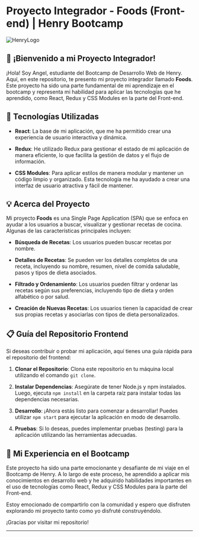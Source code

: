 # Proyecto Integrador - Foods (Front-end) | Henry Bootcamp

![HenryLogo](https://d31uz8lwfmyn8g.cloudfront.net/Assets/logo-henry-white-lg.png)

## **👋 ¡Bienvenido a mi Proyecto Integrador!**

¡Hola! Soy Angel, estudiante del Bootcamp de Desarrollo Web de Henry. Aquí, en este repositorio, te presento mi proyecto integrador llamado **Foods**. Este proyecto ha sido una parte fundamental de mi aprendizaje en el bootcamp y representa mi habilidad para aplicar las tecnologías que he aprendido, como React, Redux y CSS Modules en la parte del Front-end.

## **🚀 Tecnologías Utilizadas**

- **React**: La base de mi aplicación, que me ha permitido crear una experiencia de usuario interactiva y dinámica.

- **Redux**: He utilizado Redux para gestionar el estado de mi aplicación de manera eficiente, lo que facilita la gestión de datos y el flujo de información.

- **CSS Modules**: Para aplicar estilos de manera modular y mantener un código limpio y organizado. Esta tecnología me ha ayudado a crear una interfaz de usuario atractiva y fácil de mantener.

## **💡 Acerca del Proyecto**

Mi proyecto **Foods** es una Single Page Application (SPA) que se enfoca en ayudar a los usuarios a buscar, visualizar y gestionar recetas de cocina. Algunas de las características principales incluyen:

- **Búsqueda de Recetas**: Los usuarios pueden buscar recetas por nombre.

- **Detalles de Recetas**: Se pueden ver los detalles completos de una receta, incluyendo su nombre, resumen, nivel de comida saludable, pasos y tipos de dieta asociados.

- **Filtrado y Ordenamiento**: Los usuarios pueden filtrar y ordenar las recetas según sus preferencias, incluyendo tipo de dieta y orden alfabético o por salud.

- **Creación de Nuevas Recetas**: Los usuarios tienen la capacidad de crear sus propias recetas y asociarlas con tipos de dieta personalizados.

## **📋 Guía del Repositorio Frontend**

Si deseas contribuir o probar mi aplicación, aquí tienes una guía rápida para el repositorio del frontend:

1. **Clonar el Repositorio**: Clona este repositorio en tu máquina local utilizando el comando `git clone`.

2. **Instalar Dependencias**: Asegúrate de tener Node.js y npm instalados. Luego, ejecuta `npm install` en la carpeta raíz para instalar todas las dependencias necesarias.

3. **Desarrollo**: ¡Ahora estás listo para comenzar a desarrollar! Puedes utilizar `npm start` para ejecutar la aplicación en modo de desarrollo.

4. **Pruebas**: Si lo deseas, puedes implementar pruebas (testing) para la aplicación utilizando las herramientas adecuadas.

## **🙌 Mi Experiencia en el Bootcamp**

Este proyecto ha sido una parte emocionante y desafiante de mi viaje en el Bootcamp de Henry. A lo largo de este proceso, he aprendido a aplicar mis conocimientos en desarrollo web y he adquirido habilidades importantes en el uso de tecnologías como React, Redux y CSS Modules para la parte del Front-end.

Estoy emocionado de compartirlo con la comunidad y espero que disfruten explorando mi proyecto tanto como yo disfruté construyéndolo.

¡Gracias por visitar mi repositorio!

---

<div align="center">
<img src="./cooking.png" alt="" />
</div>
